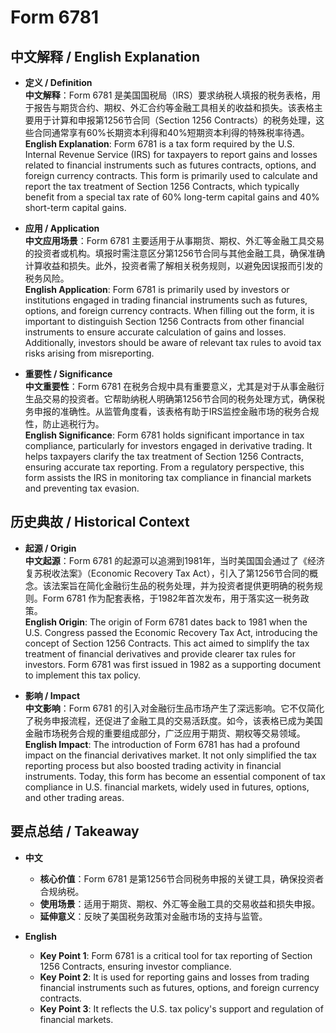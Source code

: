 # Form 6781

## 中文解释 / English Explanation

* **定义 / Definition**  
  **中文解释**：Form 6781 是美国国税局（IRS）要求纳税人填报的税务表格，用于报告与期货合约、期权、外汇合约等金融工具相关的收益和损失。该表格主要用于计算和申报第1256节合同（Section 1256 Contracts）的税务处理，这些合同通常享有60%长期资本利得和40%短期资本利得的特殊税率待遇。  
  **English Explanation**: Form 6781 is a tax form required by the U.S. Internal Revenue Service (IRS) for taxpayers to report gains and losses related to financial instruments such as futures contracts, options, and foreign currency contracts. This form is primarily used to calculate and report the tax treatment of Section 1256 Contracts, which typically benefit from a special tax rate of 60% long-term capital gains and 40% short-term capital gains.

* **应用 / Application**  
  **中文应用场景**：Form 6781 主要适用于从事期货、期权、外汇等金融工具交易的投资者或机构。填报时需注意区分第1256节合同与其他金融工具，确保准确计算收益和损失。此外，投资者需了解相关税务规则，以避免因误报而引发的税务风险。  
  **English Application**: Form 6781 is primarily used by investors or institutions engaged in trading financial instruments such as futures, options, and foreign currency contracts. When filling out the form, it is important to distinguish Section 1256 Contracts from other financial instruments to ensure accurate calculation of gains and losses. Additionally, investors should be aware of relevant tax rules to avoid tax risks arising from misreporting.

* **重要性 / Significance**  
  **中文重要性**：Form 6781 在税务合规中具有重要意义，尤其是对于从事金融衍生品交易的投资者。它帮助纳税人明确第1256节合同的税务处理方式，确保税务申报的准确性。从监管角度看，该表格有助于IRS监控金融市场的税务合规性，防止逃税行为。  
  **English Significance**: Form 6781 holds significant importance in tax compliance, particularly for investors engaged in derivative trading. It helps taxpayers clarify the tax treatment of Section 1256 Contracts, ensuring accurate tax reporting. From a regulatory perspective, this form assists the IRS in monitoring tax compliance in financial markets and preventing tax evasion.

## 历史典故 / Historical Context

* **起源 / Origin**  
  **中文起源**：Form 6781 的起源可以追溯到1981年，当时美国国会通过了《经济复苏税收法案》（Economic Recovery Tax Act），引入了第1256节合同的概念。该法案旨在简化金融衍生品的税务处理，并为投资者提供更明确的税务规则。Form 6781 作为配套表格，于1982年首次发布，用于落实这一税务政策。  
  **English Origin**: The origin of Form 6781 dates back to 1981 when the U.S. Congress passed the Economic Recovery Tax Act, introducing the concept of Section 1256 Contracts. This act aimed to simplify the tax treatment of financial derivatives and provide clearer tax rules for investors. Form 6781 was first issued in 1982 as a supporting document to implement this tax policy.

* **影响 / Impact**  
  **中文影响**：Form 6781 的引入对金融衍生品市场产生了深远影响。它不仅简化了税务申报流程，还促进了金融工具的交易活跃度。如今，该表格已成为美国金融市场税务合规的重要组成部分，广泛应用于期货、期权等交易领域。  
  **English Impact**: The introduction of Form 6781 has had a profound impact on the financial derivatives market. It not only simplified the tax reporting process but also boosted trading activity in financial instruments. Today, this form has become an essential component of tax compliance in U.S. financial markets, widely used in futures, options, and other trading areas.

## 要点总结 / Takeaway

* **中文**  
  - **核心价值**：Form 6781 是第1256节合同税务申报的关键工具，确保投资者合规纳税。  
  - **使用场景**：适用于期货、期权、外汇等金融工具的交易收益和损失申报。  
  - **延伸意义**：反映了美国税务政策对金融市场的支持与监管。

* **English**  
  - **Key Point 1**: Form 6781 is a critical tool for tax reporting of Section 1256 Contracts, ensuring investor compliance.  
  - **Key Point 2**: It is used for reporting gains and losses from trading financial instruments such as futures, options, and foreign currency contracts.  
  - **Key Point 3**: It reflects the U.S. tax policy's support and regulation of financial markets.